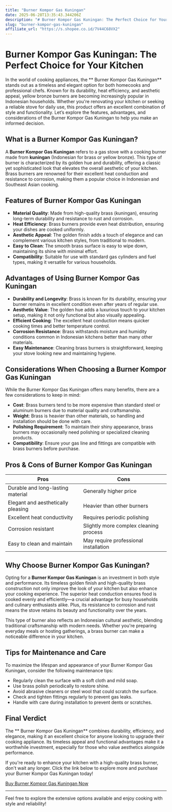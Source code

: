 ```yaml
---
title: "Burner Kompor Gas Kuningan"
date: 2025-06-28T13:35:43.344206Z
description: "# Burner Kompor Gas Kuningan: The Perfect Choice for Your Kitchen..."
slug: "burner-kompor-gas-kuningan"
affiliate_url: "https://s.shopee.co.id/7V44C68VX2"
---
```

# Burner Kompor Gas Kuningan: The Perfect Choice for Your Kitchen

In the world of cooking appliances, the ** Burner Kompor Gas Kuningan** stands out as a timeless and elegant option for both homecooks and professional chefs. Known for its durability, heat efficiency, and aesthetic appeal, yellow bronze burners are becoming increasingly popular in Indonesian households. Whether you're renovating your kitchen or seeking a reliable stove for daily use, this product offers an excellent combination of style and functionality. Let’s explore the features, advantages, and considerations of the Burner Kompor Gas Kuningan to help you make an informed decision.

## What is a Burner Kompor Gas Kuningan?

A **Burner Kompor Gas Kuningan** refers to a gas stove with a cooking burner made from **kuningan** (Indonesian for brass or yellow bronze). This type of burner is characterized by its golden hue and durability, offering a classic yet sophisticated look that elevates the overall aesthetic of your kitchen. Brass burners are renowned for their excellent heat conduction and resistance to corrosion, making them a popular choice in Indonesian and Southeast Asian cooking.

## Features of Burner Kompor Gas Kuningan

- **Material Quality**: Made from high-quality brass (kuningan), ensuring long-term durability and resistance to rust and corrosion.
- **Heat Efficiency**: Brass burners provide even heat distribution, ensuring your dishes are cooked uniformly.
- **Aesthetic Appeal**: The golden finish adds a touch of elegance and can complement various kitchen styles, from traditional to modern.
- **Easy to Clean**: The smooth brass surface is easy to wipe down, maintaining its shine with minimal effort.
- **Compatibility**: Suitable for use with standard gas cylinders and fuel types, making it versatile for various households.

## Advantages of Using Burner Kompor Gas Kuningan

- **Durability and Longevity**: Brass is known for its durability, ensuring your burner remains in excellent condition even after years of regular use.
- **Aesthetic Value**: The golden hue adds a luxurious touch to your kitchen setup, making it not only functional but also visually appealing.
- **Efficient Cooking**: The excellent heat conduction means quicker cooking times and better temperature control.
- **Corrosion Resistance**: Brass withstands moisture and humidity conditions common in Indonesian kitchens better than many other materials.
- **Easy Maintenance**: Cleaning brass burners is straightforward, keeping your stove looking new and maintaining hygiene.

## Considerations When Choosing a Burner Kompor Gas Kuningan

While the Burner Kompor Gas Kuningan offers many benefits, there are a few considerations to keep in mind:

- **Cost**: Brass burners tend to be more expensive than standard steel or aluminum burners due to material quality and craftsmanship.
- **Weight**: Brass is heavier than other materials, so handling and installation should be done with care.
- **Polishing Requirement**: To maintain their shiny appearance, brass burners may occasionally need polishing or specialized cleaning products.
- **Compatibility**: Ensure your gas line and fittings are compatible with brass burners before purchase.

## Pros & Cons of Burner Kompor Gas Kuningan

| Pros                                   | Cons                                  |
|----------------------------------------|----------------------------------------|
| Durable and long-lasting material     | Generally higher price                |
| Elegant and aesthetically pleasing    | Heavier than other burners            |
| Excellent heat conductivity             | Requires periodic polishing           |
| Corrosion resistant                   | Slightly more complex cleaning process|
| Easy to clean and maintain             | May require professional installation |

## Why Choose Burner Kompor Gas Kuningan?

Opting for a **Burner Kompor Gas Kuningan** is an investment in both style and performance. Its timeless golden finish and high-quality brass construction not only improve the look of your kitchen but also enhance your cooking experience. The superior heat conduction ensures food is cooked evenly and efficiently—a crucial advantage for busy households and culinary enthusiasts alike. Plus, its resistance to corrosion and rust means the stove retains its beauty and functionality over the years.

This type of burner also reflects an Indonesian cultural aesthetic, blending traditional craftsmanship with modern needs. Whether you're preparing everyday meals or hosting gatherings, a brass burner can make a noticeable difference in your kitchen.

## Tips for Maintenance and Care

To maximize the lifespan and appearance of your Burner Kompor Gas Kuningan, consider the following maintenance tips:

- Regularly clean the surface with a soft cloth and mild soap.
- Use brass polish periodically to restore shine.
- Avoid abrasive cleaners or steel wool that could scratch the surface.
- Check and tighten fittings regularly to prevent gas leaks.
- Handle with care during installation to prevent dents or scratches.

## Final Verdict

The ** Burner Kompor Gas Kuningan** combines durability, efficiency, and elegance, making it an excellent choice for anyone looking to upgrade their cooking appliance. Its timeless appeal and functional advantages make it a worthwhile investment, especially for those who value aesthetics alongside performance.

If you're ready to enhance your kitchen with a high-quality brass burner, don't wait any longer. Click the link below to explore more and purchase your Burner Kompor Gas Kuningan today!

[Buy Burner Kompor Gas Kuningan Now](https://s.shopee.co.id/7V44C68VX2)

---

Feel free to explore the extensive options available and enjoy cooking with style and reliability!